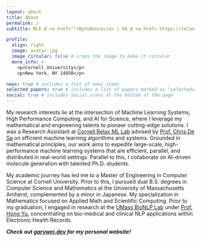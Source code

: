 ```yaml
---
layout: about
title: About
permalink: /
subtitle: MLE @ <a href="">ByteDance</a> | RA @ <a href='https://relax-ml.cs.cornell.edu/team/'>Cornell Relax ML Lab</a>

profile:
  align: right
  image: avatar.jpg
  image_circular: false # crops the image to make it circular
  more_info: >
    <p>Cornell University</p>
    <p>New York, NY 14850</p>

news: true # includes a list of news items
selected_papers: true # includes a list of papers marked as "selected={true}"
social: true # includes social icons at the bottom of the page
---
```


My research interests lie at the intersection of Machine Learning Systems, High Performance Computing, and AI for Science, where I leverage my mathematical and engineering talents to pioneer cutting-edge solutions.
I was a Research Assistant at [Cornell Relax ML Lab](https://relax-ml.cs.cornell.edu/) advised by [Prof. Chris De Sa](https://www.cs.cornell.edu/~cdesa/) on efficient machine learning algorithms and systems.
Grounded in mathematical principles, our work aims to expedite large-scale, high-performance machine learning systems that are efficient, parallel, and distributed in real-world settings.
Parallel to this, I collaborate on AI-driven molecule generation with talented Ph.D. students.

My academic journey has led me to a Master of Engineering in Computer Science at Cornell University.
Prior to this, I pursued dual B.S. degrees in Computer Science and Mathematics at the University of Massachusetts Amherst, complemented by a minor in Japanese.
My specialization in Mathematics focused on Applied Math and Scientific Computing.
Prior to my graduation, I engaged in research at the [UMass BioNLP Lab](https://bio-nlp.org/) under [Prof. Hong Yu](https://www.uml.edu/research/chords/faculty/yu-hong.aspx), concentrating on bio-medical and clinical NLP applications within Electronic Health Records.

_**Check out [garywei.dev](https://www.garywei.dev/) for my personal website!**_
